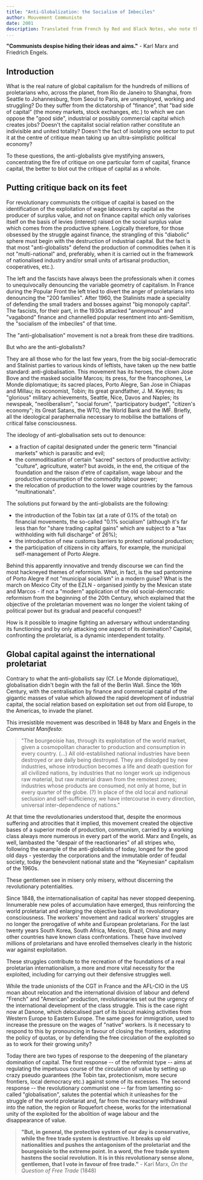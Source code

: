 ```yaml
---
title: "Anti-Globalization: the Socialism of Imbeciles"
author: Mouvement Communiste
date: 2001
description: Translated from French by Red and Black Notes, who note that this text was produced to be (but never was) distributed at the Summit of the Americas in Quebec in April 2001. Published online by Red and Black Notes at http://www.oocities.org/red_black_ca/Articles.htm
...
```


**"Communists despise hiding their ideas and aims."** - Karl Marx and Friedrich Engels.

## Introduction

What is the real nature of global capitalism for the hundreds of millions of proletarians who, across the planet, from Rio de Janeiro to Shanghai, from Seattle to Johannesburg, from Seoul to Paris, are unemployed, working and struggling? Do they suffer from the dictatorship of "finance", that "bad side of capital" (the money markets, stock exchanges, etc.) to which we can oppose the "good side", industrial or possibly commercial capital which creates jobs? Doesn't the capitalist social relation rather constitute an indivisible and united totality? Doesn't the fact of isolating one sector to put it at the centre of critique mean taking up an ultra-simplistic political economy?

To these questions, the anti-globalists give mystifying answers, concentrating the fire of critique on one particular form of capital, finance capital, the better to blot out the critique of capital as a whole.

## Putting critique back on its feet

For revolutionary communists the critique of capital is based on the identification of the exploitation of wage labourers by capital as the producer of surplus value, and not on finance capital which only valorises itself on the basis of levies (interest) raised on the social surplus value which comes from the productive sphere. Logically therefore, for those obsessed by the struggle against finance, the strangling of this "diabolic" sphere must begin with the destruction of industrial capital. But the fact is that most "anti-globalists" defend the production of commodities (when it is not "multi-national" and, preferably, when it is carried out in the framework of nationalised industry and/or small units of artisanal production, cooperatives, etc.).

The left and the fascists have always been the professionals when it comes to unequivocally denouncing the variable geometry of capitalism. In France during the Popular Front the left tried to divert the anger of proletarians into denouncing the "200 families". After 1960, the Stalinists made a speciality of defending the small traders and bosses against "big monopoly capital". The fascists, for their part, in the 1930s attacked "anonymous" and "vagabond" finance and channelled popular resentment into anti-Semitism, the "socialism of the imbeciles" of that time.

The "anti-globalisation" movement is not a break from these dire traditions.

But who are the anti-globalists?

They are all those who for the last few years, from the big social-democratic and Stalinist parties to various kinds of leftists, have taken up the new battle standard: anti-globalisation. This movement has its heroes, the clown Jose Bove and the masked socialite Marcos; its press, for the francophones, Le Monde diplomatique; its sacred places, Porto Alegre, San Jose in Chiapas and Millau; its economist, Tobin; its great grandfather, J. M. Keynes; its "glorious" military achievements, Seattle, Nice, Davos and Naples; its newspeak, "neoliberalism", "social forum", "participatory budget", "citizen's economy"; its Great Satans, the WTO, the World Bank and the IMF. Briefly, all the ideological paraphernalia necessary to mobilise the battalions of critical false consciousness.

The ideology of anti-globalisation sets out to denounce:

* a fraction of capital designated under the generic term "financial markets" which is parasitic and evil;
* the commoditisation of certain "sacred" sectors of productive activity: "culture", agriculture, water? but avoids, in the end, the critique of the foundation and the raison d'etre of capitalism, wage labour and the productive consumption of the commodity labour power;
* the relocation of production to the lower wage countries by the famous "multinationals".

The solutions put forward by the anti-globalists are the following:

* the introduction of the Tobin tax (at a rate of 0.1% of the total) on financial movements, the so-called "0.1% socialism" (although it's far less than for "share trading capital gains" which are subject to a "tax withholding with full discharge" of 26%);
* the introduction of new customs barriers to protect national production;
* the participation of citizens in city affairs, for example, the municipal self-management of Porto Alegre.

Behind this apparently innovative and trendy discourse we can find the most hackneyed themes of reformism. What, in fact, is the sad pantomime of Porto Alegre if not "municipal socialism" in a modern guise? What is the march on Mexico City of the EZLN - organised jointly by the Mexican state and Marcos - if not a "modern" application of the old social-democratic reformism from the beginning of the 20th Century, which explained that the objective of the proletarian movement was no longer the violent taking of political power but its gradual and peaceful conquest?

How is it possible to imagine fighting an adversary without understanding its functioning and by only attacking one aspect of its domination? Capital, confronting the proletariat, is a dynamic interdependent totality.

## Global capital against the international proletariat

Contrary to what the anti-globalists say (Cf. Le Monde diplomatique), globalisation didn't begin with the fall of the Berlin Wall. Since the 16th Century, with the centralisation by finance and commercial capital of the gigantic masses of value which allowed the rapid development of industrial capital, the social relation based on exploitation set out from old Europe, to the Americas, to invade the planet.

This irresistible movement was described in 1848 by Marx and Engels in the _Communist Manifesto_:

>"The bourgeoisie has, through its exploitation of the world market, given a cosmopolitan character to production and consumption in every country. (...) All old-established national industries have been destroyed or are daily being destroyed. They are dislodged by new industries, whose introduction becomes a life and death question for all civilized nations, by industries that no longer work up indigenous raw material, but raw material drawn from the remotest zones; industries whose products are consumed, not only at home, but in every quarter of the globe. (?) In place of the old local and national seclusion and self-sufficiency, we have intercourse in every direction, universal inter-dependence of nations."

At that time the revolutionaries understood that, despite the enormous suffering and atrocities that it implied, this movement created the objective bases of a superior mode of production, communism, carried by a working class always more numerous in every part of the world. Marx and Engels, as well, lambasted the "despair of the reactionaries" of all stripes who, following the example of the anti-globalists of today, longed for the good old days - yesterday the corporations and the immutable order of feudal society, today the benevolent national state and the "Keynesian" capitalism of the 1960s.

These gentlemen see in misery only misery, without discerning the revolutionary potentialities.

Since 1848, the internationalisation of capital has never stopped deepening. Innumerable new poles of accumulation have emerged, thus reinforcing the world proletariat and enlarging the objective basis of its revolutionary consciousness. The workers' movement and radical workers' struggles are no longer the prerogative of white and European proletarians. For the last twenty years South Korea, South Africa, Mexico, Brazil, China and many other countries have known class confrontations. These have involved millions of proletarians and have enrolled themselves clearly in the historic war against exploitation.

These struggles contribute to the recreation of the foundations of a real proletarian internationalism, a more and more vital necessity for the exploited, including for carrying out their defensive struggles well.

While the trade unionists of the CGT in France and the AFL-CIO in the US moan about relocation and the international division of labour and defend "French" and "American" production, revolutionaries set out the urgency of the international development of the class struggle. This is the case right now at Danone, which delocalised part of its biscuit making activities from Western Europe to Eastern Europe. The same goes for immigration, used to increase the pressure on the wages of "native" workers. Is it necessary to respond to this by pronouncing in favour of closing the frontiers, adopting the policy of quotas, or by defending the free circulation of the exploited so as to work for their growing unity?

Today there are two types of response to the deepening of the planetary domination of capital. The first response -- of the reformist type -- aims at regulating the impetuous course of the circulation of value by setting up crazy pseudo guarantees (the Tobin tax, protectionism, more secure frontiers, local democracy etc.) against some of its excesses. The second response -- the revolutionary communist one -- far from lamenting so-called "globalisation", salutes the potential which it unleashes for the struggle of the world proletariat and, far from the reactionary withdrawal into the nation, the region or Roquefort cheese, works for the international unity of the exploited for the abolition of wage labour and the disappearance of value.

>**"But, in general, the protective system of our day is conservative, while the free trade system is destructive. It breaks up old nationalities and pushes the antagonism of the proletariat and the bourgeoisie to the extreme point. In a word, the free trade system hastens the social revolution. It is in this revolutionary sense alone, gentlemen, that I vote in favour of free trade."** - Karl Marx, _On the Question of Free Trade_ (1848)

